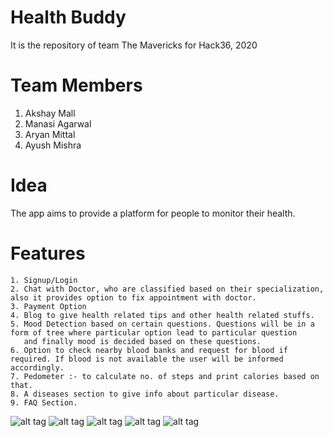 # Health Buddy
It is the repository of team The Mavericks for Hack36, 2020

# Team Members
1. Akshay Mall
2. Manasi Agarwal
3. Aryan Mittal
4. Ayush Mishra

# Idea
The app aims to provide a platform for people to monitor their health.

#   Features
    1. Signup/Login
    2. Chat with Doctor, who are classified based on their specialization, also it provides option to fix appointment with doctor.
    3. Payment Option
    4. Blog to give health related tips and other health related stuffs.
    5. Mood Detection based on certain questions. Questions will be in a form of tree where particular option lead to particular question 
       and finally mood is decided based on these questions.
    6. Option to check nearby blood banks and request for blood if required. If blood is not available the user will be informed                  accordingly.
    7. Pedometer :- to calculate no. of steps and print calories based on that.
    8. A diseases section to give info about particular disease.
    9. FAQ Section.
    
![alt tag](<img src="https://github.com/vamk-18/The-Mavericks/blob/master/Screenshot_2020-02-16-08-09-04-925_com.example.healthcare.jpg" width="48">)
![alt tag](https://github.com/vamk-18/The-Mavericks/blob/master/Screenshot_2020-02-16-08-09-11-069_com.example.healthcare.jpg)
![alt tag](https://github.com/vamk-18/The-Mavericks/blob/master/Screenshot_2020-02-16-08-09-14-571_com.example.healthcare.jpg)
![alt tag](https://github.com/vamk-18/The-Mavericks/blob/master/Screenshot_2020-02-16-08-09-18-947_com.example.healthcare.jpg)
![alt tag](https://github.com/vamk-18/The-Mavericks/blob/master/Screenshot_2020-02-16-08-09-25-683_com.example.healthcare.jpgg)
